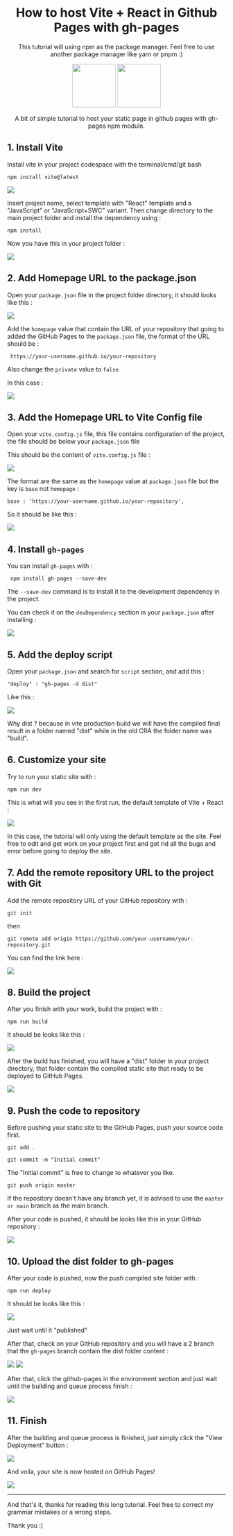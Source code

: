 
<h1 align="center"> How to host Vite + React in Github Pages with gh-pages </h1>

<p align="center"> This tutorial will using npm as the package manager. Feel free to use another package manager like yarn or pnpm :) </p>

<p align="center">
<img src="https://vitejs.dev/logo.svg" height="100px" width="100px" />

<img src="https://user-images.githubusercontent.com/25181517/183897015-94a058a6-b86e-4e42-a37f-bf92061753e5.png" height="100px" width="100px" />
 </p>

<p align="center"> A bit of simple tutorial to host your static page in github pages with gh-pages npm module. </p>

## 1. Install Vite
Install vite in your project codespace with the terminal/cmd/git bash

``` npm install vite@latest ```

<img src="https://raw.githubusercontent.com/arifian853/mini-readme-cdn/main/vite-gh-pages/1.png" />

Insert project name, select template with "React" template and a "JavaScript" or "JavaScript+SWC" variant. Then change directory to the main project folder and install the dependency using : 

``` npm install ```

Now you have this in your project folder : 

<img src="https://raw.githubusercontent.com/arifian853/mini-readme-cdn/main/vite-gh-pages/2.png" />

## 2. Add Homepage URL to the package.json

Open your ```package.json``` file in the project folder directory, it should looks like this : 

<img src="https://raw.githubusercontent.com/arifian853/mini-readme-cdn/main/vite-gh-pages/3.png" />

Add the ```homepage``` value that contain the URL of your repository that going to added the GitHub Pages to the ```package.json``` file, the format of the URL should be : 

``` https://your-username.github.io/your-repository```

Also change the ```private``` value to ```false```

In this case : 

<img src="https://raw.githubusercontent.com/arifian853/mini-readme-cdn/main/vite-gh-pages/4.png" />


## 3. Add the Homepage URL to Vite Config file

Open your ```vite.config.js``` file, this file contains configuration of the project, the file should be below your ```package.json``` file 

This should be the content of ```vite.config.js``` file : 

<img src="https://raw.githubusercontent.com/arifian853/mini-readme-cdn/main/vite-gh-pages/5.png" />

The format are the same as the ```homepage``` value at  ```package.json``` file but the key is ```base``` not ```homepage``` : 

```base : 'https://your-username.github.io/your-repository',```

So it should be like this : 

<img src="https://raw.githubusercontent.com/arifian853/mini-readme-cdn/main/vite-gh-pages/6.png" />

## 4. Install ```gh-pages``` 
You can install ```gh-pages``` with : 

``` npm install gh-pages --save-dev```

The ```--save-dev``` command is to install it to the development dependency in the project.

You can check it on the ```devDependency``` section in your ```package.json``` after installing : 

<img src="https://raw.githubusercontent.com/arifian853/mini-readme-cdn/main/vite-gh-pages/7.png" />


## 5. Add the deploy script

Open your ```package.json``` and search for ```script``` section, and add this : 

```"deploy" : "gh-pages -d dist"```

Like this :

<img src="https://raw.githubusercontent.com/arifian853/mini-readme-cdn/main/vite-gh-pages/8.png" />

Why dist ? because in vite production build we will have the compiled final result in a folder named "dist" while in the old CRA the folder name was "build".

## 6. Customize your site

Try to run your static site with : 

```npm run dev```

This is what will you see in the first run, the default template of Vite + React : 

<img src="https://raw.githubusercontent.com/arifian853/mini-readme-cdn/main/vite-gh-pages/9.png" />

In this case, the tutorial will only using the default template as the site. Feel free to edit and get work on your project first and get rid all the bugs and error before going to deploy the site.

## 7. Add the remote repository URL to the project with Git

Add the remote repository URL of your GitHub repository with : 

```git init``` 

then

```git remote add origin https://github.com/your-username/your-repository.git```

You can find the link here : 

<img src="https://raw.githubusercontent.com/arifian853/mini-readme-cdn/main/vite-gh-pages/12.png" />

## 8. Build the project

After you finish with your work, build the project with : 

```npm run build```

It should be looks like this : 

<img src="https://raw.githubusercontent.com/arifian853/mini-readme-cdn/main/vite-gh-pages/10.png" />

After the build has finished, you will have a "dist" folder in your project directory, that folder contain the compiled static site that ready to be deployed to GitHub Pages.

<img src="https://raw.githubusercontent.com/arifian853/mini-readme-cdn/main/vite-gh-pages/11.png" />

## 9. Push the code to repository
Before pushing your static site to the GitHub Pages, push your source code first.

```git add .```

```git commit -m "Initial commit"```

The "Initial commit" is free to change to whatever you like.

```git push origin master```

If the repository doesn't have any branch yet, it is advised to use the ```master or main``` branch as the main branch.

After your code is pushed, it should be looks like this in your GitHub repository : 

<img src="https://raw.githubusercontent.com/arifian853/mini-readme-cdn/main/vite-gh-pages/13.png" />


## 10.  Upload the dist folder to gh-pages 

After your code is pushed, now the push compiled site folder with : 

```npm run deploy``` 

It should be looks like this : 

<img src="https://raw.githubusercontent.com/arifian853/mini-readme-cdn/main/vite-gh-pages/14.png" />

Just wait until it "published"

After that, check on your GitHub repository and you will have a 2 branch that the ```gh-pages``` branch contain the dist folder content : 

<img src="https://raw.githubusercontent.com/arifian853/mini-readme-cdn/main/vite-gh-pages/15.png" />

<img src="https://raw.githubusercontent.com/arifian853/mini-readme-cdn/main/vite-gh-pages/16.png" />

After that, click the github-pages in the environment section and just wait until the building and queue process finish : 

<img src="https://raw.githubusercontent.com/arifian853/mini-readme-cdn/main/vite-gh-pages/17.png" />


## 11. Finish

After the building and queue process is finished, just simply click the "View Deployment" button : 

<img src="https://raw.githubusercontent.com/arifian853/mini-readme-cdn/main/vite-gh-pages/18.png" />

And voila, your site is now hosted on GitHub Pages!

<img src="https://raw.githubusercontent.com/arifian853/mini-readme-cdn/main/vite-gh-pages/8.png" />


---

And that's it, thanks for reading this long tutorial. Feel free to correct my grammar mistakes or a wrong steps.

Thank you :)
